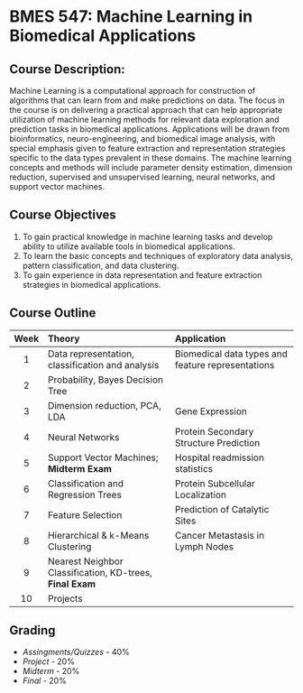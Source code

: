 # BMES 547: Machine Learning in Biomedical Applications

## Course Description:

Machine Learning is a computational approach for construction of algorithms that can 
learn from and make predictions on data. The focus in the course is on delivering a 
practical approach that can help appropriate utilization of machine learning methods 
for relevant data exploration and prediction tasks in biomedical applications. 
Applications will be drawn from bioinformatics, neuro-engineering, and biomedical image 
analysis, with special emphasis given to feature extraction and representation 
strategies specific to the data types prevalent in these domains. The machine learning 
concepts and methods will include parameter density estimation, dimension reduction, 
supervised and unsupervised learning, neural networks, and support vector machines.

## Course Objectives

1. To gain practical knowledge in machine learning tasks and develop ability to utilize 
   available tools in biomedical applications.
2. To learn the basic concepts and techniques of exploratory data analysis, pattern 
   classification, and data clustering.
3. To gain experience in data representation and feature extraction strategies in 
   biomedical applications.

## Course Outline

| Week | Theory                                                    | Application                                       |
|:----:|:--------------------------------------------------------- |:------------------------------------------------- |
|  1   | Data representation, classification and analysis          | Biomedical data types and feature representations |
|  2   | Probability, Bayes Decision Tree                          |                                                   |
|  3   | Dimension reduction, PCA, LDA                             | Gene Expression                                   |
|  4   | Neural Networks                                           | Protein Secondary Structure Prediction            |
|  5   | Support Vector Machines; **Midterm Exam**                 | Hospital readmission statistics                   |
|  6   | Classification and Regression Trees                       | Protein Subcellular Localization                  |
|  7   | Feature Selection                                         | Prediction of Catalytic Sites                     |
|  8   | Hierarchical & k-Means Clustering                         | Cancer Metastasis in Lymph Nodes                  |
|  9   | Nearest Neighbor Classification, KD-trees, **Final Exam** |                                                   |
|  10  | Projects                                                  |                                                   |

## Grading

- *Assingments/Quizzes* - 40%
- *Project* - 20%
- *Midterm* - 20%
- *Final* - 20%

